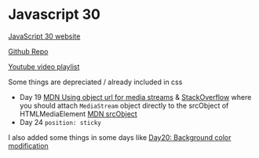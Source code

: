 # Javascript 30

[JavaScript 30 website](https://javascript30.com/)

[Github Repo](https://github.com/wesbos/JavaScript30)

[Youtube video playlist](https://www.youtube.com/watch?v=VuN8qwZoego&list=PLu8EoSxDXHP6CGK4YVJhL_VWetA865GOH)

Some things are depreciated / already included in css

- Day 19 [MDN Using object url for media streams](https://developer.mozilla.org/en-US/docs/Web/API/URL/createObjectURL#using_object_urls_for_media_streams) & [StackOverflow](https://stackoverflow.com/a/33759534) where you should attach `MediaStream` object directly to the srcObject of HTMLMediaElement [MDN srcObject](https://developer.mozilla.org/en-US/docs/Web/API/HTMLMediaElement/srcObject)
- Day 24 `position: sticky`

I also added some things in some days like [Day20: Background color modification](./day20/index.js)
